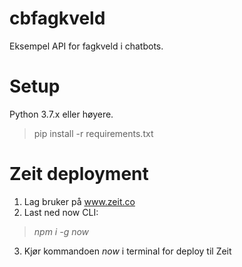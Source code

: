 # cbfagkveld
Eksempel API for fagkveld i chatbots.
# Setup
Python 3.7.x eller høyere. <br>
> pip install -r requirements.txt
# Zeit deployment
1. Lag bruker på www.zeit.co
2. Last ned now CLI:
> *npm i -g now*
3. Kjør kommandoen *now* i terminal for deploy til Zeit
